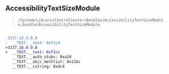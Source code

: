 ## AccessibilityTextSizeModule

> `/System/Library/ControlCenter/Bundles/AccessibilityTextSizeModule.bundle/AccessibilityTextSizeModule`

```diff

-3137.13.1.0.0
-  __TEXT.__text: 0xf1c4
+3137.18.0.0.0
+  __TEXT.__text: 0xf1cc
   __TEXT.__auth_stubs: 0xa20
   __TEXT.__objc_methlist: 0x11bc
   __TEXT.__cstring: 0x4c4

```
